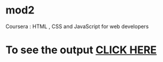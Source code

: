 # mod2
Coursera : HTML , CSS and JavaScript for web developers
# To see the output [CLICK HERE](https://github.com/Rathimeenamanimaran/mod2/index.html)


